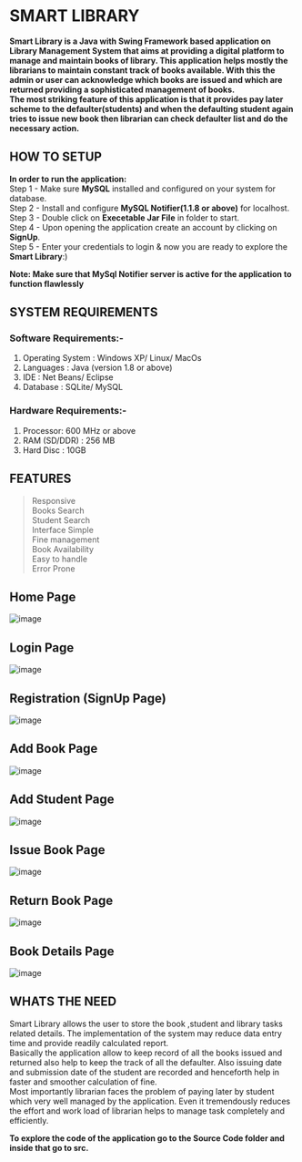 
# SMART LIBRARY

**Smart Library is a Java with Swing Framework based application on Library Management System that aims at providing a digital platform to manage and maintain books of library. This application helps mostly the librarians to maintain constant track of books available. With this the admin or user can acknowledge which books are issued and which are returned providing a sophisticated management of books.  
The most striking feature of this application is that it provides pay later scheme to the defaulter(students) and when the defaulting student again tries to issue new book then 
librarian can check defaulter list and do the necessary action.**

## HOW TO SETUP
**In order to run the application:**  
Step 1 - Make sure **MySQL** installed and configured on your system for database.  
Step 2 - Install and configure **MySQL Notifier(1.1.8 or above)** for localhost.  
Step 3 - Double click on **Execetable Jar File** in folder to start.  
Step 4 - Upon opening the application create an account by clicking on **SignUp**.  
Step 5 - Enter your credentials to login & now you are ready to explore the **Smart Library**:)

**Note: Make sure that MySql Notifier server is active for the application to function flawlessly**

## SYSTEM REQUIREMENTS
### Software Requirements:-  
1. Operating System : Windows XP/ Linux/ MacOs  
2. Languages : Java (version 1.8 or above)  
3. IDE : Net Beans/ Eclipse  
4. Database : SQLite/ MySQL

### Hardware Requirements:-  
1. Processor: 600 MHz or above  
2. RAM (SD/DDR) : 256 MB  
3. Hard Disc : 10GB

## FEATURES
> Responsive  
> Books Search  
> Student Search  
> Interface Simple  
> Fine management  
> Book Availability  
> Easy to handle  
> Error Prone


## Home Page

![image](https://user-images.githubusercontent.com/33429953/124012848-3a201100-d9ff-11eb-8fff-7da597157a89.png)

## Login Page

![image](https://user-images.githubusercontent.com/33429953/124012918-4d32e100-d9ff-11eb-945a-34173fab089e.png)

## Registration (SignUp Page)

![image](https://user-images.githubusercontent.com/33429953/124012982-60de4780-d9ff-11eb-9c15-35fa5337b9e2.png)

## Add Book Page

![image](https://user-images.githubusercontent.com/33429953/124013038-718ebd80-d9ff-11eb-9d41-0ceeb39336a1.png)

## Add Student Page

![image](https://user-images.githubusercontent.com/33429953/124013091-823f3380-d9ff-11eb-9a7b-bcace2e1f324.png)

## Issue Book Page

![image](https://user-images.githubusercontent.com/33429953/124013125-8ff4b900-d9ff-11eb-95c3-0e9a50d274ad.png)

## Return Book Page

![image](https://user-images.githubusercontent.com/33429953/124013157-9be07b00-d9ff-11eb-96ec-9f0f6161b007.png)

## Book Details Page

![image](https://user-images.githubusercontent.com/33429953/124013218-a9960080-d9ff-11eb-832d-3877d13994a4.png)


## WHATS THE NEED
Smart Library allows the user to store the book ,student and library tasks related details. The implementation of the system may reduce data entry time and provide readily calculated report.  
Basically the application allow to keep record of all the books issued and returned also help to keep the track of all the defaulter. Also issuing date and submission date of the student are recorded and henceforth help in faster and smoother calculation of fine.  
Most importantly librarian faces the problem of paying later by student which very well managed by the application. Even it tremendously reduces the effort and work load of librarian helps to manage task completely and efficiently.  
  
  
**To explore the code of the application go to the Source Code folder and inside that go to src.**



